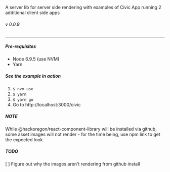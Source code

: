 
A server lib for server side rendering with examples of Civic App running 2 additional client side apps
###### v 0.0.9
---

##### Pre-requisites
* Node 6.9.5 (use NVM)
* Yarn

##### See the example in action
  1. `$ nvm use`
  2. `$ yarn`
  3. `$ yarn go`
  4. Go to http://localhost:3000/civic

##### NOTE
While @hackoregon/react-component-library will be installed via github, some asset images will not render - for the time being, use npm link to get the expected look

##### TODO
[ ] Figure out why the images aren't rendering from github install